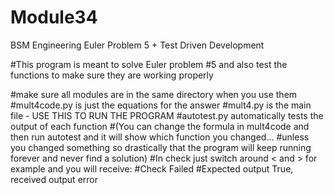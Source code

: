 # Module34
BSM Engineering Euler Problem 5 + Test Driven Development

#This program is meant to solve Euler problem #5 and also test the functions to make sure they are working properly

#make sure all modules are in the same directory when you use them
#mult4code.py is just the equations for the answer
#mult4.py is the main file - USE THIS TO RUN THE PROGRAM
#autotest.py automatically tests the output of each function
#(You can change the formula in mult4code and then run autotest and it will show which function you changed...
#unless you changed something so drastically that the program will keep running forever and never find a solution)
#In check just switch around < and > for example and you will receive:
#Check Failed
#Expected output True, received output error
